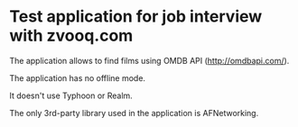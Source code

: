 # Test application for job interview with zvooq.com

The application allows to find films using OMDB API (http://omdbapi.com/).

The application has no offline mode.

It doesn't use Typhoon or Realm.

The only 3rd-party library used in the application is AFNetworking.
